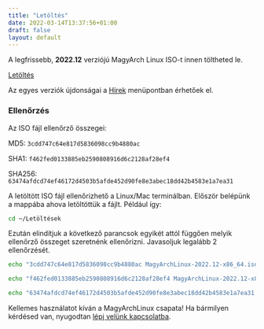 ```yaml
---
title: "Letöltés"
date: 2022-03-14T13:37:56+01:00
draft: false
layout: default
---
```

A legfrissebb, **2022.12** verziójú MagyArch Linux ISO-t innen töltheted le.

<a href="https://drive.google.com/file/d/14FLnaVvqvfGixOu089LaWglfLekZbb92/view" class="btn btn-main mt-20">Letöltés</a>

Az egyes verziók újdonságai a [Hírek](/hirek) menüpontban érhetőek el.

### Ellenőrzés
Az ISO fájl ellenőrző összegei:

MD5: `3cdd747c64e817d5836098cc9b4880ac`

SHA1: `f462fed0133885eb2590808916d6c2128af28ef4`

SHA256: `63474afdcd74ef46172d4503b5afde452d90fe8e3abec18dd42b4583e1a7ea31`

A letöltött ISO fájl ellenőrizhető a Linux/Mac terminálban. Először belépünk a mappába ahova letöltöttük a fájlt. Például így:
```bash
cd ~/Letöltések
```
Ezután elindítjuk a következő parancsok egyikét attól függően melyik ellenőrző összeget szeretnénk ellenőrizni. Javasoljuk legalább 2 ellenőrzését.
```bash
echo "3cdd747c64e817d5836098cc9b4880ac MagyArchLinux-2022.12-x86_64.iso" | md5sum -c

echo "f462fed0133885eb2590808916d6c2128af28ef4 MagyArchLinux-2022.12-x86_64.iso" | sha1sum -c

echo "63474afdcd74ef46172d4503b5afde452d90fe8e3abec18dd42b4583e1a7ea31 MagyArchLinux-2022.12-x86_64.iso" | sha256sum -c
```
Kellemes használatot kíván a MagyArchLinux csapata! Ha bármilyen kérdésed van, nyugodtan [lépj velünk kapcsolatba](/kapcsolat).
